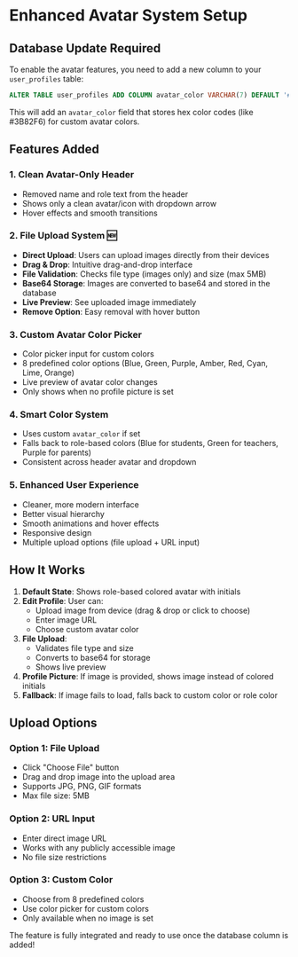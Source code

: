# Enhanced Avatar System Setup

## Database Update Required

To enable the avatar features, you need to add a new column to your `user_profiles` table:

```sql
ALTER TABLE user_profiles ADD COLUMN avatar_color VARCHAR(7) DEFAULT '#3B82F6';
```

This will add an `avatar_color` field that stores hex color codes (like #3B82F6) for custom avatar colors.

## Features Added

### 1. **Clean Avatar-Only Header**
- Removed name and role text from the header
- Shows only a clean avatar/icon with dropdown arrow
- Hover effects and smooth transitions

### 2. **File Upload System** 🆕
- **Direct Upload**: Users can upload images directly from their devices
- **Drag & Drop**: Intuitive drag-and-drop interface
- **File Validation**: Checks file type (images only) and size (max 5MB)
- **Base64 Storage**: Images are converted to base64 and stored in the database
- **Live Preview**: See uploaded image immediately
- **Remove Option**: Easy removal with hover button

### 3. **Custom Avatar Color Picker**
- Color picker input for custom colors
- 8 predefined color options (Blue, Green, Purple, Amber, Red, Cyan, Lime, Orange)
- Live preview of avatar color changes
- Only shows when no profile picture is set

### 4. **Smart Color System**
- Uses custom `avatar_color` if set
- Falls back to role-based colors (Blue for students, Green for teachers, Purple for parents)
- Consistent across header avatar and dropdown

### 5. **Enhanced User Experience**
- Cleaner, more modern interface
- Better visual hierarchy
- Smooth animations and hover effects
- Responsive design
- Multiple upload options (file upload + URL input)

## How It Works

1. **Default State**: Shows role-based colored avatar with initials
2. **Edit Profile**: User can:
   - Upload image from device (drag & drop or click to choose)
   - Enter image URL
   - Choose custom avatar color
3. **File Upload**: 
   - Validates file type and size
   - Converts to base64 for storage
   - Shows live preview
4. **Profile Picture**: If image is provided, shows image instead of colored initials
5. **Fallback**: If image fails to load, falls back to custom color or role color

## Upload Options

### Option 1: File Upload
- Click "Choose File" button
- Drag and drop image into the upload area
- Supports JPG, PNG, GIF formats
- Max file size: 5MB

### Option 2: URL Input
- Enter direct image URL
- Works with any publicly accessible image
- No file size restrictions

### Option 3: Custom Color
- Choose from 8 predefined colors
- Use color picker for custom colors
- Only available when no image is set

The feature is fully integrated and ready to use once the database column is added!

